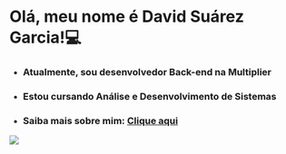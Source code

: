 <h1>
  Olá, meu nome é David Suárez Garcia!💻
</h1>
<ul>
  <li><h3>Atualmente, sou desenvolvedor Back-end na Multiplier</h3></li>
  <li><h3>Estou cursando Análise e Desenvolvimento de Sistemas</h3></li>
  <li><h3>Saiba mais sobre mim: <a href='https://david-garcia1402.github.io/personal-portfolio/' target="_blank">Clique aqui</a></h3></li>
</ul>
<img align=center src="https://github-readme-stats.vercel.app/api?username=david-garcia1402&show_icons=true&theme=radical">

